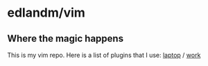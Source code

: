 # edlandm/vim

## Where the magic happens
This is my vim repo. Here is a list of plugins that I use:
[laptop](bundle_list.laptop) / [work](bundle_list.nari)
